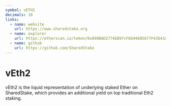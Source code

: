 ```yaml
---
symbol: vETH2
decimals: 18
links:
  - name: website
    url: https://www.sharedstake.org
  - name: explorer
    url: https://etherscan.io/token/0x898BAD2774EB97cF6b94605677F43b41871410B1
  - name: github
    url: https://github.com/SharedStake
---
```


# vEth2

vEth2 is the liquid representation of underlying staked Ether on SharedStake, which provides an additional yield on top traditional Eth2 staking.
